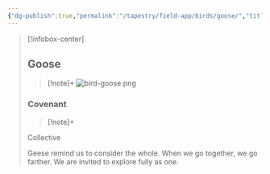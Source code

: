 ```yaml
---
{"dg-publish":true,"permalink":"/tapestry/field-app/birds/goose/","title":"Goose","tags":["covenants/animals/birds"],"dgHomeLink":true,"dgEnableSearch":true}
---
```


> [!infobox-center] 
> ## Goose
> > [!note]+
> ![bird-goose.png](/img/user/File%20Vault/Field%20App/birds/bird-goose.png)
> ### Covenant
>> [!note]+ 
>  <p class="note first">Collective</p>
>  
><p class="note second">Geese remind us to consider the whole. When we go together, we go farther. We are invited to explore fully as one.</p>